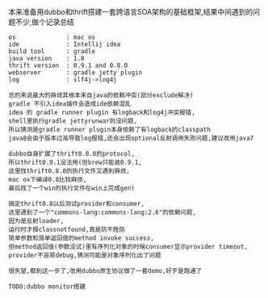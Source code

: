 本来准备用dubbo和thrift搭建一套跨语言SOA架构的基础框架,结果中间遇到的问题不少,做个记录总结

    os              : mac os
    ide             : Intellij idea
    build tool      : gradle
    java version    : 1.8
    thrift version  : 0.9.1 and 0.8.0
    webserver       : gradle jetty plugin
    log             : slf4j->log4j
    
    总的来说最大的麻烦其根本来自java的依赖冲突(部分exclude解决)
    gradle 不引入idea插件会造成ide依赖混乱
    idea 的 gradle runner plugin 有logback和log4j冲突报错,
    shell里执行gradle jettyrunwar则没问题,
    所以猜测是gradle runner plugin本身依赖了有logback的classpath
    java8会由于版本过高导致log报错,还会出现optional反射调用失败问题,建议改用java7
    
    dubbo自身扩展了thrift0.8.0的protocol,
    所以thrift0.9.1没法用(但brew只能装0.9.1,
    这里找thrift0.8.0的执行文件又遇到麻烦,
    mac ox下编译0.8比较麻烦,
    最后找了一个win的执行文件在win上完成gen)
    
    搞定thrift0.8以后测试provider和consumer,
    这里遇到了一个"commons-lang:commons-lang:2.6"的依赖问题,
    因为是反射loader,
    运行时才报classnotfound,真是防不胜防
    简单参数和简单返回值的method invoke success,
    但method返回值(参数没试)里有序列化对象的时候consumer显示provider timeout,
    provider不容易debug,猜测可能是对象序列化出了问题

    很失望,都到这一步了,改用dubbo原生协议做了一套demo,好歹是跑通了
    
    TODO:dubbo monitor搭建
